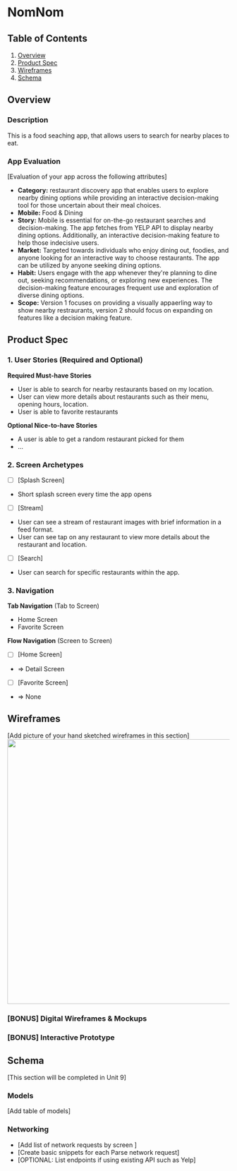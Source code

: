 # NomNom

## Table of Contents

1. [Overview](#Overview)
2. [Product Spec](#Product-Spec)
3. [Wireframes](#Wireframes)
4. [Schema](#Schema)

## Overview

### Description

This is a food seaching app, that allows users to search
for nearby places to eat.

### App Evaluation

[Evaluation of your app across the following attributes]
- **Category:** restaurant discovery app that enables users to explore nearby dining options while providing an interactive decision-making tool for those uncertain about their meal choices.
- **Mobile:** Food & Dining
- **Story:** Mobile is essential for on-the-go restaurant searches and decision-making. The app fetches from YELP API to display nearby dining options. Additionally, an interactive decision-making feature to help those indecisive users.
- **Market:** Targeted towards individuals who enjoy dining out, foodies, and anyone looking for an interactive way to choose restaurants. The app can be utilized by anyone seeking dining options.
- **Habit:** Users engage with the app whenever they're planning to dine out, seeking recommendations, or exploring new experiences. The decision-making feature encourages frequent use and exploration of diverse dining options.
- **Scope:** Version 1 focuses on providing a visually appaerling way to show nearby restraurants, version 2 should focus on expanding on features like a decision making feature.

## Product Spec

### 1. User Stories (Required and Optional)

**Required Must-have Stories**

* User is able to search for nearby restaurants based on my location.
* User can view more details about restaurants such as their menu, opening hours, location.
* User is able to favorite restaurants

**Optional Nice-to-have Stories**

* A user is able to get a random restaurant picked for them
* ...

### 2. Screen Archetypes

- [ ] [Splash Screen]
* Short splash screen every time the app opens
- [ ] [Stream]
* User can see a stream of restaurant images with brief information in a feed format.
* User can see tap on any restaurant to view more details about the restaurant and location.
- [ ] [Search]
* User can search for specific restaurants within the app.


### 3. Navigation

**Tab Navigation** (Tab to Screen)

* Home Screen
* Favorite Screen

**Flow Navigation** (Screen to Screen)

- [ ] [Home Screen]
* => Detail Screen
- [ ] [Favorite Screen]
* => None

## Wireframes

[Add picture of your hand sketched wireframes in this section]
<img src="YOUR_WIREFRAME_IMAGE_URL" width=600>

### [BONUS] Digital Wireframes & Mockups

### [BONUS] Interactive Prototype

## Schema 

[This section will be completed in Unit 9]

### Models

[Add table of models]

### Networking

- [Add list of network requests by screen ]
- [Create basic snippets for each Parse network request]
- [OPTIONAL: List endpoints if using existing API such as Yelp]
